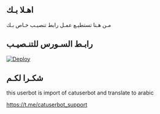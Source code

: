 ## اهـلا بـك
مـن هـنا تستطيـع عمـل رابط تنصيـب خـاص بـك

## رابـط السـورس للتنـصيـب

[![Deploy](https://www.herokucdn.com/deploy/button.svg)](https://heroku.com/deploy?template=https://github.com/vllvta/jmthon)

## شكـرا لكـم 


this userbot is import of catuserbot and translate to arabic

https://t.me/catuserbot_support
